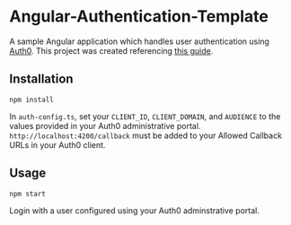 # Angular-Authentication-Template

A sample Angular application which handles user authentication using [Auth0](https://auth0.com/).  This project was created referencing [this guide](https://auth0.com/blog/angular-2-authentication/).

## Installation
```
npm install
```

In ```auth-config.ts```, set your ```CLIENT_ID```, ```CLIENT_DOMAIN```, and ```AUDIENCE``` to the values provided in your Auth0 administrative portal.  ```http://localhost:4200/callback``` must be added to your Allowed Callback URLs in your Auth0 client. 

## Usage
```
npm start
```

Login with a user configured using your Auth0 adminstrative portal.